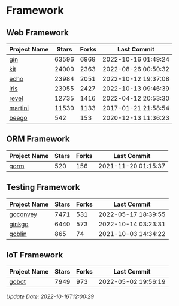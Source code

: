 # Framework

## Web Framework
| Project Name | Stars | Forks | Last Commit |
| ------------ | ----- | ----- | ----------- |
| [gin](https://github.com/gin-gonic/gin) | 63596 | 6969 | 2022-10-16 01:49:24 |
| [kit](https://github.com/go-kit/kit) | 24000 | 2363 | 2022-08-26 00:50:32 |
| [echo](https://github.com/labstack/echo) | 23984 | 2051 | 2022-10-12 19:37:08 |
| [iris](https://github.com/kataras/iris) | 23055 | 2427 | 2022-10-13 09:46:39 |
| [revel](https://github.com/revel/revel) | 12735 | 1416 | 2022-04-12 20:53:30 |
| [martini](https://github.com/go-martini/martini) | 11530 | 1133 | 2017-01-21 21:58:54 |
| [beego](https://github.com/astaxie/beego) | 542 | 153 | 2020-12-13 11:36:23 |

## ORM Framework
| Project Name | Stars | Forks | Last Commit |
| ------------ | ----- | ----- | ----------- |
| [gorm](https://github.com/jinzhu/gorm) | 520 | 156 | 2021-11-20 01:15:37 |

## Testing Framework
| Project Name | Stars | Forks | Last Commit |
| ------------ | ----- | ----- | ----------- |
| [goconvey](https://github.com/smartystreets/goconvey) | 7471 | 531 | 2022-05-17 18:39:55 |
| [ginkgo](https://github.com/onsi/ginkgo) | 6440 | 573 | 2022-10-14 03:23:31 |
| [goblin](https://github.com/franela/goblin) | 865 | 74 | 2021-10-03 14:34:22 |

## IoT Framework
| Project Name | Stars | Forks | Last Commit |
| ------------ | ----- | ----- | ----------- |
| [gobot](https://github.com/hybridgroup/gobot) | 7949 | 973 | 2022-05-02 19:56:19 |

*Update Date: 2022-10-16T12:00:29*